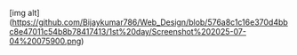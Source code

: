 [img alt] (https://github.com/Bijaykumar786/Web_Design/blob/576a8c1c16e370d4bbc8e47011c54b8b78417413/1st%20day/Screenshot%202025-07-04%20075900.png)
